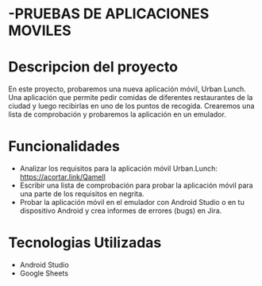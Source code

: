 # -PRUEBAS DE APLICACIONES MOVILES

# Descripcion del proyecto 
En este proyecto, probaremos una nueva aplicación móvil, Urban Lunch. Una aplicación que permite pedir comidas de diferentes restaurantes de la ciudad y luego recibirlas en uno de los puntos de recogida. 
Crearemos una lista de comprobación y probaremos la aplicación en un emulador.

# Funcionalidades
* Analizar los requisitos para la aplicación móvil Urban.Lunch: https://acortar.link/Qamell
* Escribir una lista de comprobación para probar la aplicación móvil para una parte de los requisitos en negrita.
* Probar la aplicación móvil en el emulador con Android Studio o en tu dispositivo Android y crea informes de errores (bugs) en Jira. 


# Tecnologias Utilizadas
* Android Studio
* Google Sheets

  
